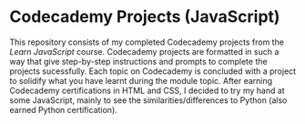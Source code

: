 # Codecademy Projects (JavaScript)
This repository consists of my completed Codecademy projects from the *Learn JavaScript* course. Codecademy projects are formatted in such a way that give step-by-step instructions and prompts to complete the projects sucessfully. Each topic on Codecademy is concluded with a project to solidify what you have learnt during the module topic. After earning Codecademy certifications in HTML and CSS, I decided to try my hand at some JavaScript, mainly to see the similarities/differences to Python (also earned Python certification).
